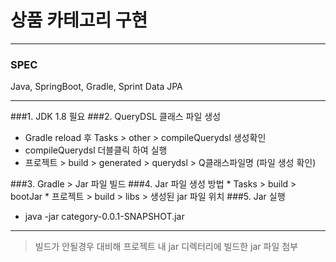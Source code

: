 # 상품 카테고리 구현

---
### SPEC
Java, SpringBoot, Gradle, Sprint Data JPA

---
###1. JDK 1.8 필요
###2. QueryDSL 클래스 파일 생성
* Gradle reload 후 
  Tasks > other > compileQuerydsl 생성확인
* compileQuerydsl 더블클릭 하여 실행
* 프로젝트 > build > generated > querydsl > Q클래스파일명 (파일 생성 확인)

###3. Gradle > Jar 파일 빌드
###4. Jar 파일 생성 방법
    * Tasks > build > bootJar
    * 프로젝트 > build > libs > 생성된 jar 파일 위치
###5. Jar 실행
* java -jar category-0.0.1-SNAPSHOT.jar

---
> 빌드가 안될경우 대비해 프로젝트 내 jar 디렉터리에 빌드한 jar 파일 첨부
